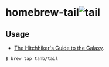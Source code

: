 homebrew-tail![tail](https://cloud.githubusercontent.com/assets/291175/5014326/29fc70fe-6ad8-11e4-980d-a5ad0065be0b.png)
=============

## Usage
- [The Hitchhiker's Guide to the Galaxy](http://en.wikipedia.org/wiki/The_Hitchhiker's_Guide_to_the_Galaxy).

```
$ brew tap tanb/tail
```

